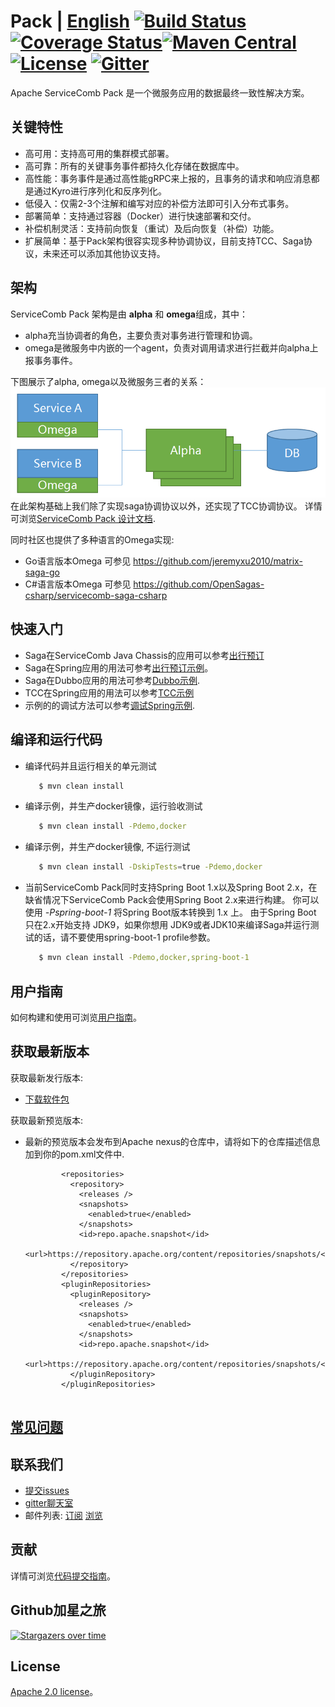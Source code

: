# Pack | [English](README.md) [![Build Status](https://travis-ci.org/apache/servicecomb-pack.svg?branch=master)](https://travis-ci.org/apache/servicecomb-pack?branch=master) [![Coverage Status](https://coveralls.io/repos/github/apache/servicecomb-pack/badge.svg?branch=master)](https://coveralls.io/github/apache/servicecomb-pack?branch=master)[![Maven Central](https://maven-badges.herokuapp.com/maven-central/org.apache.servicecomb.pack/pack/badge.svg)](http://search.maven.org/#search%7Cga%7C1%7Corg.apache.servicecomb.pack) [![License](https://img.shields.io/badge/license-Apache%202-4EB1BA.svg)](https://www.apache.org/licenses/LICENSE-2.0.html) [![Gitter](https://img.shields.io/badge/ServiceComb-Gitter-ff69b4.svg)](https://gitter.im/ServiceCombUsers/Saga)
Apache ServiceComb Pack 是一个微服务应用的数据最终一致性解决方案。


## 关键特性
* 高可用：支持高可用的集群模式部署。
* 高可靠：所有的关键事务事件都持久化存储在数据库中。
* 高性能：事务事件是通过高性能gRPC来上报的，且事务的请求和响应消息都是通过Kyro进行序列化和反序列化。
* 低侵入：仅需2-3个注解和编写对应的补偿方法即可引入分布式事务。
* 部署简单：支持通过容器（Docker）进行快速部署和交付。
* 补偿机制灵活：支持前向恢复（重试）及后向恢复（补偿）功能。
* 扩展简单：基于Pack架构很容实现多种协调协议，目前支持TCC、Saga协议，未来还可以添加其他协议支持。


## 架构
ServiceComb Pack 架构是由 **alpha** 和 **omega**组成，其中：
* alpha充当协调者的角色，主要负责对事务进行管理和协调。
* omega是微服务中内嵌的一个agent，负责对调用请求进行拦截并向alpha上报事务事件。

下图展示了alpha, omega以及微服务三者的关系：
![ServiceComb Pack 架构](docs/static_files/pack.png)
在此架构基础上我们除了实现saga协调协议以外，还实现了TCC协调协议。
详情可浏览[ServiceComb Pack 设计文档](docs/design_zh.md).

同时社区也提供了多种语言的Omega实现:
* Go语言版本Omega 可参见 https://github.com/jeremyxu2010/matrix-saga-go
* C#语言版本Omega 可参见 https://github.com/OpenSagas-csharp/servicecomb-saga-csharp


## 快速入门
* Saga在ServiceComb Java Chassis的应用可以参考[出行预订](saga-demo/saga-servicecomb-demo/README.md)
* Saga在Spring应用的用法可参考[出行预订示例](saga-demo/saga-spring-demo/README.md)。
* Saga在Dubbo应用的用法可参考[Dubbo示例](saga-demo/saga-dubbo-demo/README.md).
* TCC在Spring应用的用法可以参考[TCC示例](saga-demo/tcc-spring-demo/README.md)
* 示例的的调试方法可以参考[调试Spring示例](saga-demo/saga-spring-demo#debugging).


## 编译和运行代码
* 编译代码并且运行相关的单元测试
   ```bash
      $ mvn clean install
   ```
* 编译示例，并生产docker镜像，运行验收测试
   ```bash
      $ mvn clean install -Pdemo,docker
   ```
* 编译示例，并生产docker镜像, 不运行测试
   ```bash
      $ mvn clean install -DskipTests=true -Pdemo,docker
   ```       
* 当前ServiceComb Pack同时支持Spring Boot 1.x以及Spring Boot 2.x，在缺省情况下ServiceComb Pack会使用Spring Boot 2.x来进行构建。
你可以使用 *-Pspring-boot-1* 将Spring Boot版本转换到 1.x 上。 由于Spring Boot 只在2.x开始支持 JDK9，如果你想用
JDK9或者JDK10来编译Saga并运行测试的话，请不要使用spring-boot-1 profile参数。
   ```bash
      $ mvn clean install -Pdemo,docker,spring-boot-1
   ```

## 用户指南
如何构建和使用可浏览[用户指南](docs/user_guide_zh.md)。


## 获取最新版本

获取最新发行版本:
   
* [下载软件包](http://servicecomb.apache.org/release/saga-downloads/)

获取最新预览版本:

*  最新的预览版本会发布到Apache nexus的仓库中，请将如下的仓库描述信息加到你的pom.xml文件中.
   ```
           <repositories>
             <repository>
               <releases />
               <snapshots>
                 <enabled>true</enabled>
               </snapshots>
               <id>repo.apache.snapshot</id>
               <url>https://repository.apache.org/content/repositories/snapshots/</url>
             </repository>
           </repositories>
           <pluginRepositories>
             <pluginRepository>
               <releases />
               <snapshots>
                 <enabled>true</enabled>
               </snapshots>
               <id>repo.apache.snapshot</id>
               <url>https://repository.apache.org/content/repositories/snapshots/</url>
             </pluginRepository>
           </pluginRepositories>
             
   ```    


## [常见问题](FAQ_ZH.md)


## 联系我们
* [提交issues](https://issues.apache.org/jira/browse/SCB)
* [gitter聊天室](https://gitter.im/ServiceCombUsers/Saga)
* 邮件列表: [订阅](mailto:dev-subscribe@servicecomb.apache.org) [浏览](https://lists.apache.org/list.html?dev@servicecomb.apache.org)


## 贡献
详情可浏览[代码提交指南](http://servicecomb.apache.org/cn/developers/submit-codes/)。


## Github加星之旅
[![Stargazers over time](https://starcharts.herokuapp.com/apache/servicecomb-pack.svg)](https://starcharts.herokuapp.com/apache/servicecomb-pack)


## License
[Apache 2.0 license](https://github.com/apache/servicecomb-pack/blob/master/LICENSE)。
